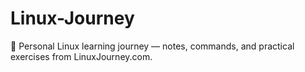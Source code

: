 # Linux-Journey
📘 Personal Linux learning journey — notes, commands, and practical exercises from LinuxJourney.com. 
